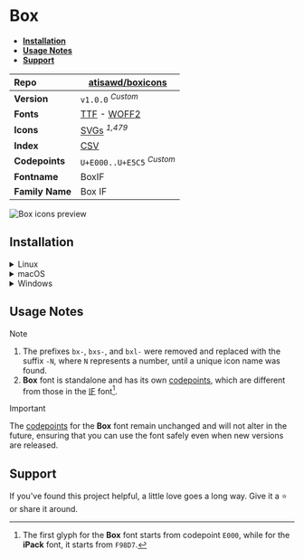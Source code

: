 # Box

- [**Installation**](#installation)
- [**Usage Notes**](#usage-notes)
- [**Support**](#support)

| Repo            | [atisawd/boxicons](https://github.com/atisawd/boxicons)                                                                                                               |
| :-------------- | --------------------------------------------------------------------------------------------------------------------------------------------------------------------- |
| **Version**     | `v1.0.0` <sup>_Custom_</sup>                                                                                                                                          |
| **Fonts**       | [TTF](https://raw.githubusercontent.com/iconicFonts/if/main/fonts/TTF/Box.ttf) - [WOFF2](https://raw.githubusercontent.com/iconicFonts/if/main/fonts/WOFF2/Box.woff2) |
| **Icons**       | [SVGs](https://github.com/iconicFonts/if/tree/main/packs/Box/svgs) <sup>_1,479_</sup>                                                                                 |
| **Index**       | [CSV](https://github.com/iconicFonts/if/blob/main/indices/Box.csv)                                                                                                    |
| **Codepoints**  | `U+E000..U+E5C5` <sup>_Custom_</sup>                                                                                                                                  |
| **Fontname**    | BoxIF                                                                                                                                                                 |
| **Family Name** | Box IF                                                                                                                                                                |

<picture>
  <source media="(prefers-color-scheme: dark)" srcset="https://raw.githubusercontent.com/iconicFonts/if/main/imgs/Box_dark.png">
  <img alt="Box icons preview" src="https://raw.githubusercontent.com/iconicFonts/if/main/imgs/Box_light.png">
</picture>

## Installation

<details>

<summary>Linux</summary>

```sh
curl -o ~/.local/share/fonts/Box.ttf https://raw.githubusercontent.com/iconicFonts/if/main/fonts/TTF/Box.ttf
```

Refresh font cache:

```sh
fc-cache -f ~/.local/share/fonts
```

</details>

<details>

<summary>macOS</summary>

```sh
curl -o ~/Library/Fonts/Box.ttf https://raw.githubusercontent.com/iconicFonts/if/main/fonts/TTF/Box.ttf
```

</details>

<details>

<summary>Windows</summary>

```sh
curl -o C:\Windows\Fonts\Box.ttf https://raw.githubusercontent.com/iconicFonts/if/main/fonts/TTF/Box.ttf
```

</details>

## Usage Notes

> [!NOTE]
>
> 1. The prefixes `bx-`, `bxs-`, and `bxl-` were removed and replaced with the suffix `-N`, where `N` represents a number, until a unique icon name was found.
> 2. **Box** font is standalone and has its own [codepoints](https://github.com/iconicFonts/if/blob/main/indices/Box.csv), which are different from those in the [IF](https://github.com/iconicFonts/if/blob/main/indices/if.csv) font[^1].

> [!IMPORTANT]
> The [codepoints](https://github.com/iconicFonts/if/blob/main/indices/Box.csv) for the **Box** font remain unchanged and will not alter in the future, ensuring that you can use the font safely even when new versions are released.

## Support

If you've found this project helpful, a little love goes a long way. Give it a :star: or share it around.

[^1]: The first glyph for the **Box** font starts from codepoint `E000`, while for the **iPack** font, it starts from `F98D7`.
